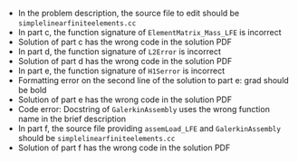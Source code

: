 - In the problem description, the source file to edit should be `simplelinearfiniteelements.cc`
- In part c, the function signature of `ElementMatrix_Mass_LFE` is incorrect
- Solution of part c has the wrong code in the solution PDF
- In part d, the function signature of `L2Error` is incorrect
- Solution of part d has the wrong code in the solution PDF
- In part e, the function signature of `H1Serror` is incorrect
- Formatting error on the second line of the solution to part e: grad should be bold
- Solution of part e has the wrong code in the solution PDF
- Code error: Docstring of `GalerkinAssembly` uses the wrong function name in the brief description
- In part f, the source file providing `assemLoad_LFE` and `GalerkinAssembly` should be `simplelinearfiniteelements.cc`
- Solution of part f has the wrong code in the solution PDF
